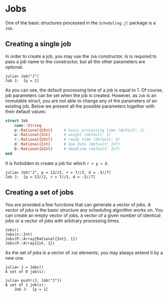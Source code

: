 # Jobs

One of the basic structures processed in the `Scheduling.jl` package is a `Job`.

## Creating a single job

In order to create a job, you may use the `Job` constructor. Is is required to pass a job name to the constructor, but all the other parameters are optional.

```julia-repl
julia> Job("J")
Job J:  [p = 1]
```

As you can see, the default processing time of a job is equal to 1. Of course, job parameters can be set when the job is created. However, as `Job` is an immutable struct, you are not able to change any of the parameters of an existing job. Below we present all the possible parameters together with their default values:

```julia
struct Job
    name::String
    p::Rational{UInt}     # basic processing time (default: 1)
    w::Rational{Int}      # weight (default: 1)
    r::Rational{UInt}     # ready time (default: 0)
    d::Rational{Int}      # due date (default: Inf)
    D::Rational{UInt}     # deadline (default: Inf)
end
```

It is forbidden to create a job for which `r + p > D`.

```julia-repl
julia> Job("J", p = 13//2, r = 7//3, d = -3//7)
Job J:  [p = 13//2, r = 7//3, d = -3//7]
```

## Creating a set of jobs

You are provided a few functions that can generate a vector of jobs. A vector of jobs is the basic structure any scheduling algorithm works on. You can create an empty vector of jobs, a vector of a given number of identical jobs or a vector of jobs with arbitrary processing times.

```@docs
Jobs()
Jobs(n::Int)
Jobs(P::Array{Rational{Int}, 1})
Jobs(P::Array{Int, 1})
```

As the set of jobs is a vector of `Job` elements, you may always extend it by a new one.

```julia-repl
julia> J = Jobs()
A set of 0 job(s):

julia> push!(J, Job("J"))
A set of 1 job(s):
    Job J:  [p = 1]

```
